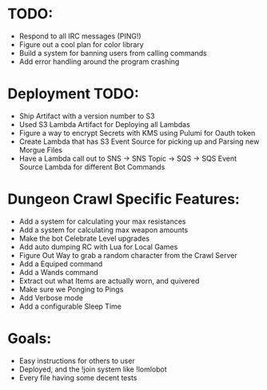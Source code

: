 TODO:
=====
  - Respond to all IRC messages (PING!)
  - Figure out a cool plan for color library
  - Build a system for banning users from calling commands
  - Add error handling around the program crashing


Deployment TODO:
================
  - Ship Artifact with a version number to S3
  - Used S3 Lambda Artifact for Deploying all Lambdas
  - Figure a way to encrypt Secrets with KMS using Pulumi for Oauth token
  - Create Lambda that has S3 Event Source for picking up and Parsing new Morgue Files
  - Have a Lambda call out to SNS -> SNS Topic -> SQS -> SQS Event Source Lambda for different Bot Commands


Dungeon Crawl Specific Features:
================================
  - Add a system for calculating your max resistances
  - Add a system for calculating max weapon amounts
  - Make the bot Celebrate Level upgrades
  - Add auto dumping RC with Lua for Local Games
  - Figure Out Way to grab a random character from the Crawl Server
  - Add a Equiped command
  - Add a Wands command
  - Extract out what Items are actually worn, and quivered
  - Make sure we Ponging to Pings
  - Add Verbose mode
  - Add a configurable Sleep Time

Goals:
======
  - Easy instructions for others to user
  - Deployed, and the !join system like !lomlobot
  - Every file having some decent tests
